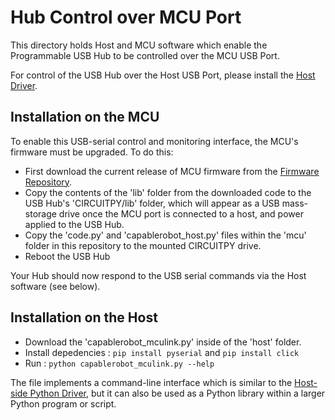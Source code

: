 # Hub Control over MCU Port

This directory holds Host and MCU software which enable the Programmable USB Hub to be controlled over the MCU USB Port.

For control of the USB Hub over the Host USB Port, please install the [Host Driver](https://github.com/CapableRobot/CapableRobot_USBHub_Driver).

## Installation on the MCU

To enable this USB-serial control and monitoring interface, the MCU's firmware must be upgraded.  To do this:

- First download the current release of MCU firmware from the [Firmware Repository](https://github.com/CapableRobot/CapableRobot_USBHub_Firmware).
- Copy the contents of the 'lib' folder from the downloaded code to the USB Hub's 'CIRCUITPY/lib' folder, which will appear as a USB mass-storage drive once the MCU port is connected to a host, and power applied to the USB Hub.
- Copy the 'code.py' and 'capablerobot_host.py' files within the 'mcu' folder in this repository to the mounted CIRCUITPY drive.
- Reboot the USB Hub

Your Hub should now respond to the USB serial commands via the Host software (see below).

## Installation on the Host

- Download the 'capablerobot_mculink.py' inside of the 'host' folder.
- Install depedencies : `pip install pyserial` and `pip install click`
- Run : `python capablerobot_mculink.py --help`

The file implements a command-line interface which is similar to the [Host-side Python Driver](https://github.com/CapableRobot/CapableRobot_USBHub_Driver), but it can also be used as a Python library within a larger Python program or script.
